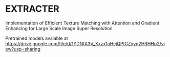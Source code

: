 # EXTRACTER

Implementation of Efficient Texture Matching with Attention and Gradient Enhancing for Large Scale Image Super Resolution



Pretrained models avaiable at https://drive.google.com/file/d/1YDNfA3V_Xxzx1aHejQPtGZxyn2HRHHp2/view?usp=sharing
